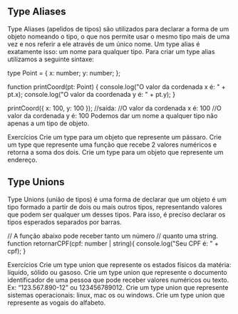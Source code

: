 ## Type Aliases

Type Aliases (apelidos de tipos) são utilizados para declarar a forma de um objeto nomeando o tipo, o que nos permite usar o mesmo tipo mais de uma vez e nos referir a ele através de um único nome. Um type alias é exatamente isso: um nome para qualquer tipo.
Para criar um type alias utilizamos a seguinte sintaxe:

type Point = {
  x: number;
  y: number;
};


function printCoord(pt: Point) {
  console.log("O valor da cordenada x é: " + pt.x);
  console.log("O valor da coordenada y é: " + pt.y);
}

printCoord({ x: 100, y: 100 });
//saída:
//O valor da cordenada x é: 100
//O valor da cordenada y é: 100
Podemos dar um nome a qualquer tipo não apenas a um tipo de objeto.

Exercícios
Crie um type para um objeto que represente um pássaro.
Crie um type que represente uma função que recebe 2 valores numéricos e retorna a soma dos dois.
Crie um type para um objeto que represente um endereço.

## Type Unions

Type Unions (união de tipos) é uma forma de declarar que um objeto é um tipo formado a partir de dois ou mais outros tipos, representando valores que podem ser qualquer um desses tipos. Para isso, é preciso declarar os tipos esperados separados por barras.

// A função abaixo pode receber tanto um número
// quanto uma string.
function retornarCPF(cpf: number | string){
  console.log("Seu CPF é: " + cpf);
}

Exercícios
Crie um type union que represente os estados físicos da matéria: líquido, sólido ou gasoso.
Crie um type union que represente o documento identificador de uma pessoa que pode receber valores numéricos ou texto. Ex: “123.567.890-12” ou 123456789012.
Crie um type union que represente sistemas operacionais: linux, mac os ou windows.
Crie um type union que represente as vogais do alfabeto.
